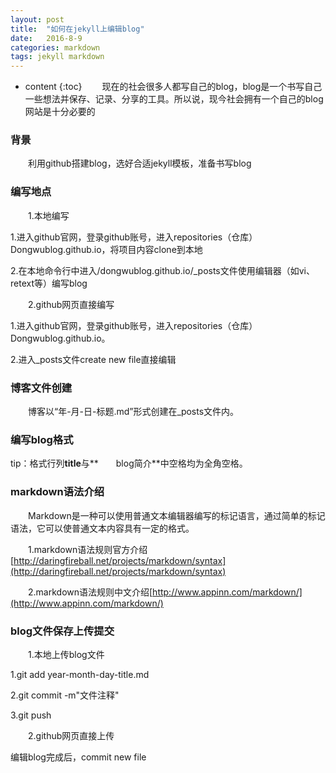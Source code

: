 ```yaml
---
layout: post
title:  "如何在jekyll上编辑blog"
date:   2016-8-9
categories: markdown
tags: jekyll markdown
---
```


* content
{:toc}
　　现在的社会很多人都写自己的blog，blog是一个书写自己一些想法并保存、记录、分享的工具。所以说，现今社会拥有一个自己的blog网站是十分必要的




### 背景
　　利用github搭建blog，选好合适jekyll模板，准备书写blog

### 编写地点
　　1.本地编写

1.进入github官网，登录github账号，进入repositories（仓库）Dongwublog.github.io，将项目内容clone到本地

2.在本地命令行中进入/dongwublog.github.io/_posts文件使用编辑器（如vi、retext等）编写blog

　　2.github网页直接编写

1.进入github官网，登录github账号，进入repositories（仓库）Dongwublog.github.io。

2.进入_posts文件create new file直接编辑

### 博客文件创建
　　博客以“年-月-日-标题.md”形式创建在_posts文件内。

### 编写blog格式

tip：格式行列**title**与**　　blog简介**中空格均为全角空格。

### markdown语法介绍
　　Markdown是一种可以使用普通文本编辑器编写的标记语言，通过简单的标记语法，它可以使普通文本内容具有一定的格式。

　　1.markdown语法规则官方介绍[http://daringfireball.net/projects/markdown/syntax](http://daringfireball.net/projects/markdown/syntax)

　　2.markdown语法规则中文介绍[http://www.appinn.com/markdown/](http://www.appinn.com/markdown/)

### blog文件保存上传提交
　　1.本地上传blog文件

1.git add year-month-day-title.md

2.git commit -m"文件注释"

3.git push

　　2.github网页直接上传

编辑blog完成后，commit new file
　　
